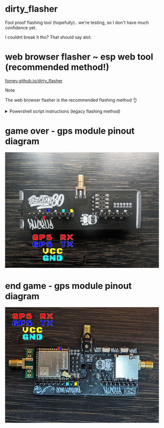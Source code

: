 # dirty_flasher
Fool proof flashing tool (hopefully).. we're testing, so I don't have much confidence yet.

I couldnt break it tho? That should say alot.

# web browser flasher ~ esp web tool (recommended method!)
[fomey.github.io/dirty_flasher](https://fomey.github.io/dirty_flasher/)

> [!NOTE]
> The web browser flasher is the recommended flashing method 👌

<details>
<summary>Powershell script instructions (legacy flashing method)</summary>
 
# instructions (end game / game over module ~ powershell script)

Flipper Zero:
* GPIO -> USB-UART Bridge -> Left navigation key
  * `Baudrate` is set to `115200`
  * `UART pins` set to `13,14`

End Game Module:
* Slide switch in middle position

Windows PC:
* Plug flipper zero into PC
* Right click `dirty_flasher.ps1`
  * Run with powershell
  * Follow on screen prompts

# instructions (t-display)

Windows PC:
* Plug T-Display S3 into PC using onboard USB-C port
* Right click `dirty_flasher.ps1`
  * Run with powershell
  * Follow on screen prompts

# notes
If powershell opens and closes immediately, this is probably caused by the script execution policy.

You can allow all scripts by launching `powershell` as `administrator` and running the following command: `Set-ExecutionPolicy Unrestricted`

For more information visit: [learn.microsoft.com](https://learn.microsoft.com/en-us/powershell/module/microsoft.powershell.security/set-executionpolicy?view=powershell-7.3)
</details>

# game over - gps module pinout diagram

![Game Over](https://github.com/fOmey/dirty_flasher/blob/main/img/GameOverGPS.jpg?raw=true)

# end game - gps module pinout diagram

![End Game](https://github.com/fOmey/dirty_flasher/blob/main/img/EndGameGPS.jpg?raw=true)
